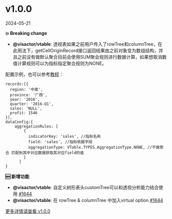 
# v1.0.0

2024-05-21

**💥 Breaking change**

- **@visactor/vtable**: 透视表如果之前用户传入了rowTree和columnTree，在此用法下，getCellOriginRecord接口返回结果由之前对象变为数组结构，并且之前没有做默认聚合目前会使用SUM聚会规则进行数据计算，如果想取消数值计算规则可以为指标指定聚合规则为NONE。

配置示例，也可以参考[教程](https://visactor.io/vtable/guide/data_analysis/pivot_table_dataAnalysis)：
```
records:[{
  region: '中南',
  province: '广西',
  year: '2016',
  quarter: '2016-Q1',
  sales: 'NULL',
  profit: 1546
}],
dataConfig:{
    aggregationRules: [
        {
          indicatorKey: 'sales', //指标名称
          field: 'sales', //指标依据字段
          aggregationType: VTable.TYPES.AggregationType.NONE, //不做聚合 匹配到其中对应数据获取其对应field的值
        }
      ]
}

```

**🆕 新增功能**

- **@visactor/vtable**: 自定义树形表头customTree可以和透视分析能力结合使用 [#1644](https://github.com/VisActor/VTable/issues/1644)
- **@visactor/vtable**: 在 rowTree & columnTree 中加入virtual option [#1644](https://github.com/VisActor/VTable/issues/1644)



[更多详情请查看 v1.0.0](https://github.com/VisActor/VTable/releases/tag/v1.0.0)
